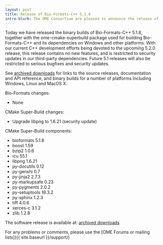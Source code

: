 ```yaml
---
layout: post
title: Release of Bio-Formats-C++ 5.1.8
intro-blurb: The OME Consortium are pleased to announce the release of Bio-Formats-C++ 5.1.8
---
```

Today we have released the binary builds of Bio-Formats-C++ 5.1.8, together with the ome-cmake-superbuild package used for building Bio-Formats-C++ and its dependencies on Windows and other platforms.  With our current C++ development efforts being devoted to the upcoming 5.2.0 release, this release contains no new features, and is restricted to security updates in our third-party dependencies.  Future 5.1 releases will also be restricted to serious bugfixes and security updates.

See [archived downloads](http://downloads.openmicroscopy.org/bio-formats-cpp/5.1.8/) for links to the source releases, documentation and API reference, and binary builds for a number of platforms including Windows, Linux and MacOS X.

Bio-Formats changes:

- None

CMake Super-Build changes:

- Upgrade libpng to 1.6.21 (security update)

CMake Super-Build components:

-  bioformats 5.1.8
-  boost 1.59
-  bzip2 1.0.6
-  icu 55.1
-  libpng 1.6.21
-  py-docutils 0.12
-  py-genshi 0.7
-  py-jinja2 2.7.3
-  py-markupsafe 0.23
-  py-pygments 2.0.2
-  py-setuptools 18.3.2
-  py-sphinx 1.2.3
-  tiff 4.0.6
-  xerces-c 3.1.2
-  zlib 1.2.8

The software release is available at: [archived downloads](http://downloads.openmicroscopy.org/bio-formats-cpp/5.1.8)

For any problems or comments, please use the [OME Forums or mailing lists]({{ site.baseurl }}/support/)

